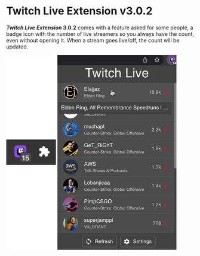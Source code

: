 # Twitch Live Extension v3.0.2

**_Twitch Live Extension_ 3.0.2** comes with a feature asked for some people, a badge icon with the number of live streamers so you always have the count, even without opening it.
When a stream goes live/off, the count will be updated.

![Settings](../assets/badge_icon_rsz.png "Settings")
![Settings Enabled](../assets/extension_hover_icon_changelog.png "Enabled")
